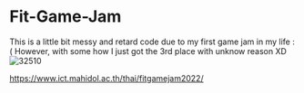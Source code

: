 # Fit-Game-Jam
This is a little bit messy and retard code due to my first game jam in my life :(
However, with some how I just got the 3rd place with unknow reason XD
![32510](https://github.com/Atp-Gaster/Fit-Game-Jam/assets/73352721/d7746e95-3b7f-45e0-b0c8-12680a5a8f98)

https://www.ict.mahidol.ac.th/thai/fitgamejam2022/
